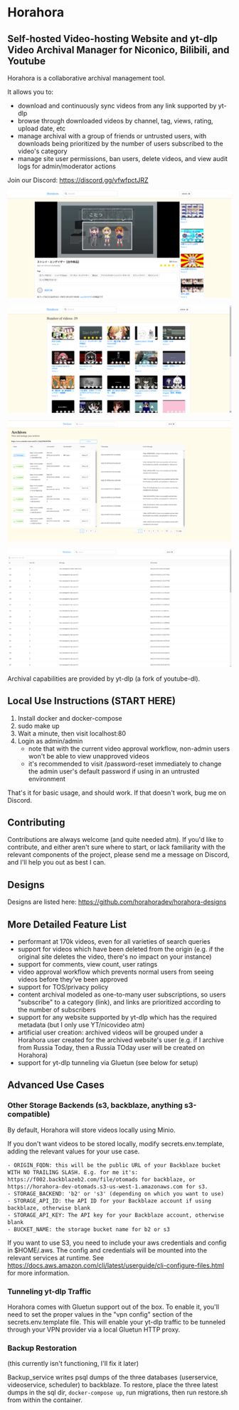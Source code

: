 # Horahora
## Self-hosted Video-hosting Website and yt-dlp Video Archival Manager for Niconico, Bilibili, and Youtube

Horahora is a collaborative archival management tool.

It allows you to:
- download and continuously sync videos from any link supported by yt-dlp
- browse through downloaded videos by channel, tag, views, rating, upload date, etc
- manage archival with a group of friends or untrusted users, with downloads being prioritized by the number of users subscribed to the video's category
- manage site user permissions, ban users, delete videos, and view audit logs for admin/moderator actions

Join our Discord: https://discord.gg/vfwfpctJRZ

![](https://raw.githubusercontent.com/horahoradev/horahora-designs/master/video_page.png)

![](https://raw.githubusercontent.com/horahoradev/horahora-designs/master/homepage.png)

![](https://raw.githubusercontent.com/horahoradev/horahora-designs/master/Archival_Requests_5-8.png)

![](https://raw.githubusercontent.com/horahoradev/horahora-designs/master/Audit_logs.png)

Archival capabilities are provided by yt-dlp (a fork of youtube-dl).

## Local Use Instructions (START HERE)

1. Install docker and docker-compose
2. sudo make up
3. Wait a minute, then visit localhost:80
4. Login as admin/admin
    - note that with the current video approval workflow, non-admin users won't be able to view unapproved videos
    - it's recommended to visit /password-reset immediately to change the admin user's default password if using in an untrusted environment
  
That's it for basic usage, and should work. If that doesn't work, bug me on Discord.

## Contributing
Contributions are always welcome (and quite needed atm). If you'd like to contribute, and either aren't sure where to start, or lack familiarity with the relevant components of the project, please send me a message on Discord, and I'll help you out as best I can.

## Designs
Designs are listed here:
https://github.com/horahoradev/horahora-designs

## More Detailed Feature List
- performant at 170k videos, even for all varieties of search queries
- support for videos which have been deleted from the origin (e.g. if the original site deletes the video, there's no impact on your instance)
- support for comments, view count, user ratings
- video approval workflow which prevents normal users from seeing videos before they've been approved
- support for TOS/privacy policy
- content archival modeled as one-to-many user subscriptions, so users "subscribe" to a category (link), and links are prioritized according to the number of subscribers
- support for any website supported by yt-dlp which has the required metadata (but I only use YT/nicovideo atm)
- artificial user creation: archived videos will be grouped under a Horahora user created for the archived website's user (e.g. if I archive from Russia Today, then a Russia TOday user will be created on Horahora)
- support for yt-dlp tunneling via Gluetun (see below for setup)

## Advanced Use Cases
### Other Storage Backends (s3, backblaze, anything s3-compatible)
By default, Horahora will store videos locally using Minio.

If you don't want videos to be stored locally, modify secrets.env.template, adding the relevant values for your use case.

    - ORIGIN_FQDN: this will be the public URL of your Backblaze bucket WITH NO TRAILING SLASH. E.g. for me it's: https://f002.backblazeb2.com/file/otomads for backblaze, or https://horahora-dev-otomads.s3-us-west-1.amazonaws.com for s3.
    - STORAGE_BACKEND: 'b2' or 's3' (depending on which you want to use)
    - STORAGE_API_ID: the API ID for your Backblaze account if using backblaze, otherwise blank
    - STORAGE_API_KEY: The API key for your Backblaze account, otherwise blank
    - BUCKET_NAME: the storage bucket name for b2 or s3
  If you want to use S3, you need to include your aws credentials and config in $HOME/.aws. The config and credentials will be mounted into the relevant services at runtime. See https://docs.aws.amazon.com/cli/latest/userguide/cli-configure-files.html for more information.

### Tunneling yt-dlp Traffic
Horahora comes with Gluetun support out of the box. To enable it, you'll need to set the proper values in the "vpn config" section of the secrets.env.template file. This will enable your yt-dlp traffic to be tunneled through your VPN provider via a local Gluetun HTTP proxy.

### Backup Restoration
(this currently isn't functioning, I'll fix it later)

Backup_service writes psql dumps of the three databases (userservice, videoservice, scheduler) to backblaze. To restore, place the three latest dumps in the sql dir, `docker-compose up`, run migrations, then run restore.sh from within the container.
